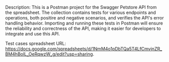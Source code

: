 Description: This is a Postman project for the Swagger Petstore API from the spreadsheet. 
The collection contains tests for various endpoints and operations, both positire and negative scenarios,
and verifies the API's error handling behavior. 
Importing and running these tests in Postman will ensure the reliability and correctness of the API, 
making it easier for developers to integrate and use this API.

Test cases spreadsheet URL: https://docs.google.com/spreadsheets/d/1NmM4o1pDbTQa5T4LfCmvjnZR_BM4hBolL_OeRqwzW_g/edit?usp=sharing.
